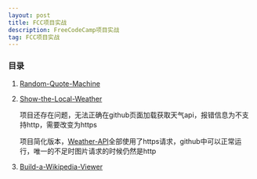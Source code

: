 ```yaml
---
layout: post
title: FCC项目实战
description: FreeCodeCamp项目实战
tag: FCC项目实战
---
```


### 目录

1. [Random-Quote-Machine](https://younguei.github.io/Random-Quote-Machine/)

2. [Show-the-Local-Weather](https://younguei.github.io/Show-the-Local-Weather/)          

   项目还存在问题，无法正确在github页面加载获取天气api，报错信息为不支持http，需要改变为https

   项目简化版本，[Weather-API](https://younguei.github.io/Weather-API/)全部使用了https请求，github中可以正常运行，唯一的不足时图片请求的时候仍然是http

3. [Build-a-Wikipedia-Viewer](https://younguei.github.io/Build-a-Wikipedia-Viewer/)

   ​

